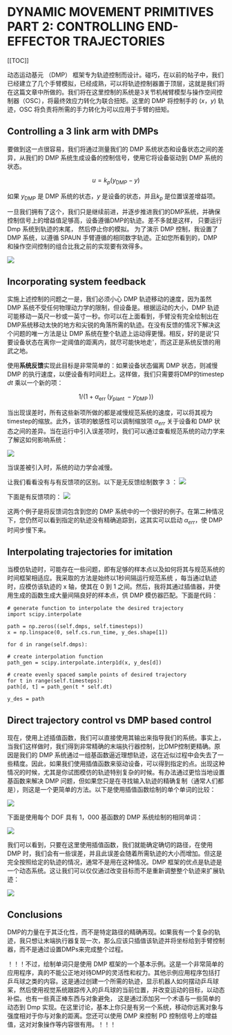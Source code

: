# DYNAMIC MOVEMENT PRIMITIVES PART 2: CONTROLLING END-EFFECTOR TRAJECTORIES

[[TOC]]

动态运动基元 （DMP） 框架专为轨迹控制而设计。碰巧，在以前的帖子中，我们已经建立了几个手臂模拟，已经成熟，可以将轨迹控制器置于顶层，这就是我们将在这篇文章中所做的。我们将在这里控制的系统是3关节机械臂模型与操作空间控制器（OSC），将最终效应力转化为联合扭矩。这里的 DMP 将控制手的 $(x，y)$ 轨迹，OSC 将负责将所需的手力转化为可以应用于手臂的扭矩。

## Controlling a 3 link arm with DMPs
要做到这一点很容易，我们将通过测量我们的 DMP 系统状态和设备状态之间的差异，从我们的 DMP 系统生成设备的控制信号，使用它将设备驱动到 DMP 系统的状态。

$$
u=k_{p}\left(y_{\mathrm{DMP}}-y\right)
$$

如果 $y_{\mathrm{DMP}}$ 是 DMP 系统的状态，$y$ 是设备的状态，并且$k_p$ 是位置误差增益项。

一旦我们拥有了这个，我们只是继续前进，并逐步推进我们的DMP系统，并确保控制信号上的增益值足够高，设备遵循DMP的轨迹。差不多就是这样， 只要运行 Dmp 系统到轨迹的末尾， 然后停止你的模拟。 为了演示 DMP 控制，我设置了 DMP 系统，以遵循 SPAUN 手臂遵循的相同数字轨迹。正如您所看到的，DMP 和操作空间控制的组合比我之前的实现要有效得多。

![](https://pic4.zhimg.com/80/v2-8f6073460ac0b560807a44f3f519cb1f.png)

## Incorporating system feedback
实施上述控制的问题之一是，我们必须小心 DMP 轨迹移动的速度，因为虽然 DMP 系统不受任何物理动力学的限制，但设备是。根据运动的大小，DMP 轨迹可能移动一英尺一秒或一英寸一秒。你可以在上面看到，手臂没有完全绘制出在DMP系统移动太快的地方和尖锐的角落所需的轨迹。在没有反馈的情况下解决这个问题的唯一方法是让 DMP 系统在整个轨迹上运动得更慢。相反，好的是说'只要设备状态在离你一定阈值的距离内，就尽可能快地走'，而这正是系统反馈的用武之地。

使用**系统反馈**实现此目标是非常简单的：如果设备状态偏离 DMP 状态，则减慢 DMP 的执行速度，以便设备有时间赶上。这样做，我们只需要将DMP的timestep $dt$ 乘以一个新的项：

$$
1 /\left(1+\alpha_{\text {err }}\left(y_{\text {plant }}-y_{\text {DMP }}\right)\right)
$$

当出现误差时，所有这些新项所做的都是减慢规范系统的速度，可以将其视为timestep的缩放。此外，该项的敏感性可以调制缩放项 $\alpha_{err}$ 关于设备和 DMP 状态之间的差异。当在运行中引入误差项时，我们可以通过查看规范系统的动力学来了解这如何影响系统：

![](https://pic4.zhimg.com/80/v2-6f591b15682871a37ca929d4505c3085.png)

当误差被引入时，系统的动力学会减慢。

让我们看看没有与有反馈项的区别。以下是无反馈绘制数字 3 ：
![](https://studywolf.files.wordpress.com/2013/12/3nofb.gif)

下面是有反馈项的：
![](https://studywolf.files.wordpress.com/2013/12/3wfb.gif)

这两个例子是将反馈词包含到您的 DMP 系统中的一个很好的例子。在第二种情况下，您仍然可以看到指定的轨迹没有精确追踪到，这其实可以启动 $\alpha_{err}$，使 DMP 时间步慢下来。

## Interpolating trajectories for imitation

当模仿轨迹时，可能存在一些问题，即有足够的样本点以及如何将其与规范系统的时间框架相适应。我采取的方法是始终以1秒间隔运行规范系统 ，每当通过轨迹时，应模仿该轨迹的 x 轴，使其在 0 到 1 之间。然后，我将其通过插值器，并使用生成的函数生成大量间隔良好的样本点，供 DMP 模仿器匹配。下面是代码：

```
# generate function to interpolate the desired trajectory
import scipy.interpolate
 
path = np.zeros((self.dmps, self.timesteps))
x = np.linspace(0, self.cs.run_time, y_des.shape[1])
 
for d in range(self.dmps):
 
# create interpolation function
path_gen = scipy.interpolate.interp1d(x, y_des[d])
 
# create evenly spaced sample points of desired trajectory
for t in range(self.timesteps):
path[d, t] = path_gen(t * self.dt)
 
y_des = path
```

## Direct trajectory control vs DMP based control
现在，使用上述插值函数，我们可以直接使用其输出来指导我们的系统。事实上，当我们这样做时，我们得到非常精确的末端执行器控制，比DMP控制更精确。原因是我们的 DMP 系统通过一组基函数逼近理想轨迹，这在近似过程中会失去了一些精度。因此，如果我们使用插值函数来驱动设备，可以得到指定的点。出现这种情况的时候，尤其是你试图模仿的轨迹特别复杂的时候。有办法通过更恰当地设置基函数来解决 DMP 问题，但如果您只是在寻找输入轨迹的精确复制（通常人们都是），则这是一个更简单的方法。以下是使用插值函数绘制的单个单词的比较：

![](https://studywolf.files.wordpress.com/2013/12/draw_word_traj1.gif)

下面是使用每个 DOF 具有 1，000 基函数的 DMP 系统绘制的相同单词：

![](https://studywolf.files.wordpress.com/2013/12/draw_word_dmp.gif)

我们可以看到，只要在这里使用插值函数，我们就能确定确切的路径，在使用 DMP 时，我们会有一些误差，并且此误差会随着所需轨迹的大小而增加。但这是完全按照给定的轨迹的情况，通常不是用在这种情况。DMP 框架的优点是轨迹是一个动态系统。这让我们可以仅仅通过改变目标而不是重新调整整个轨迹来扩展轨迹：

![](https://studywolf.files.wordpress.com/2013/12/draw_3_scaling.gif)

## Conclusions
DMP的力量在于其泛化性，而不是特定路径的精确再现。如果我有一个复杂的轨迹，我只想让末端执行器复现一次，那么应该只插值该轨迹并将坐标给到手臂控制器，而不是通过设置DMPs来完成整个过程。

！！！不过，绘制单词只是使用 DMP 框架的一个基本示例。这是一个非常简单的应用程序，真的不能公正地对待DMP的灵活性和权力。其他示例应用程序包括打乒乓球之类的内容。这是通过创建一个所需的轨迹，显示机器人如何摆动乒乓球桨，然后使用视觉系统跟踪传入的乒乓球的当前位置，并改变运动的目标，以动态补偿。也有一些真正棒东西与对象避免， 这是通过添加另一个术语与一些简单的动态到 Dmp 实现。在这里讨论，基本上你只是有另一个系统，移动你远离对象与强度相对于你与对象的距离。您还可以使用 DMP 来控制 PD 控制信号上的增益值，这对对象操作等内容很有用。！！！